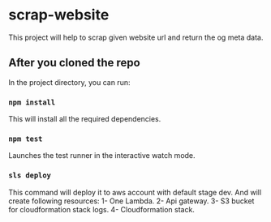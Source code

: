 # scrap-website
This project will help to scrap given website url and return the og meta data.

## After you cloned the repo

In the project directory, you can run:

### `npm install`
This will install all the required dependencies.

### `npm test`
Launches the test runner in the interactive watch mode.

### `sls deploy`
This command will deploy it to aws account with default stage dev.
And will create following resources:
1- One Lambda.
2- Api gateway.
3- S3 bucket for cloudformation stack logs.
4- Cloudformation stack.
